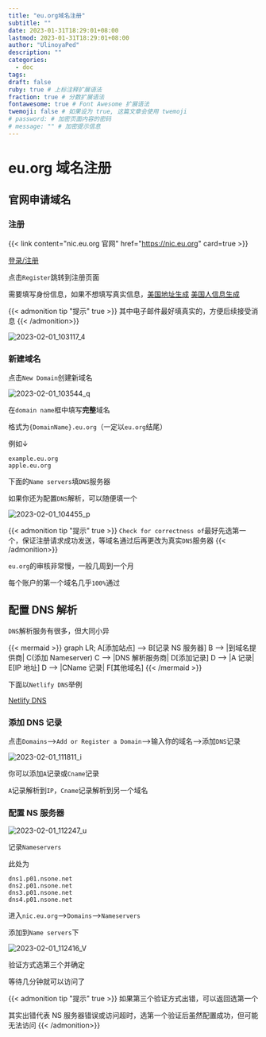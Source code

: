 ```yaml
---
title: "eu.org域名注册"
subtitle: ""
date: 2023-01-31T18:29:01+08:00
lastmod: 2023-01-31T18:29:01+08:00
author: "UlinoyaPed"
description: ""
categories:
  - doc
tags:
draft: false
ruby: true # 上标注释扩展语法
fraction: true # 分数扩展语法
fontawesome: true # Font Awesome 扩展语法
twemoji: false # 如果设为 true, 这篇文章会使用 twemoji
# password: # 加密页面内容的密码
# message: "" # 加密提示信息
---
```


# eu.org 域名注册

## 官网申请域名

### 注册

{{< link content="nic.eu.org 官网" href="https://nic.eu.org" card=true >}}

[登录/注册](https://nic.eu.org/arf/en/login/)

点击`Register`跳转到注册页面

需要填写身份信息，如果不想填写真实信息，[美国地址生成](https://www.meiguodizhi.com/) [美国人信息生成](https://www.shenfendaquan.com/)

{{< admonition tip "提示" true >}}
其中电子邮件最好填真实的，方便后续接受消息
{{< /admonition>}}

![2023-02-01_103117_4](https://ghproxy.com/https://github.com/UlinoyaPed/PictureBed/raw/main/Blog/2023-02-01_103117_4.png)

### 新建域名

点击`New Domain`创建新域名

![2023-02-01_103544_q](https://ghproxy.com/https://github.com/UlinoyaPed/PictureBed/raw/main/Blog/2023-02-01_103544_q.png)

在`domain name`框中填写**完整**域名

格式为`{DomainName}.eu.org`（一定以`eu.org`结尾）

例如$\downarrow$

```
example.eu.org
apple.eu.org
```

下面的`Name servers`填`DNS`服务器

如果你还为配置`DNS`解析，可以随便填一个

![2023-02-01_104455_p](https://ghproxy.com/https://github.com/UlinoyaPed/PictureBed/raw/main/Blog/2023-02-01_104455_p.png)

{{< admonition tip "提示" true >}}
`Check for correctness of`最好先选第一个，保证注册请求成功发送，等域名通过后再更改为真实`DNS`服务器
{{< /admonition>}}

`eu.org`的审核非常慢，一般几周到一个月

每个账户的第一个域名几乎`100%`通过

## 配置 DNS 解析

`DNS`解析服务有很多，但大同小异

{{< mermaid >}}
graph LR;
A[添加站点] --> B[记录 NS 服务器]
B --> |到域名提供商| C(添加 Nameserver)
C --> |DNS 解析服务商| D[添加记录]
D --> |A 记录| E[IP 地址]
D --> |CName 记录| F[其他域名]
{{< /mermaid >}}

下面以`Netlify DNS`举例

[Netlify DNS](https://app.netlify.com/)

### 添加 DNS 记录

点击`Domains`-->`Add or Register a Domain`-->输入你的域名-->添加`DNS`记录

![2023-02-01_111811_i](https://ghproxy.com/https://github.com/UlinoyaPed/PictureBed/raw/main/Blog/2023-02-01_111811_i.png)

你可以添加`A`记录或`Cname`记录

`A`记录解析到`IP`，`Cname`记录解析到另一个域名

### 配置 NS 服务器

![2023-02-01_112247_u](https://ghproxy.com/https://github.com/UlinoyaPed/PictureBed/raw/main/Blog/2023-02-01_112247_u.png)

记录`Nameservers`

此处为

```
dns1.p01.nsone.net
dns2.p01.nsone.net
dns3.p01.nsone.net
dns4.p01.nsone.net
```

进入`nic.eu.org`-->`Domains`-->`Nameservers`

添加到`Name servers`下

![2023-02-01_112416_V](https://ghproxy.com/https://github.com/UlinoyaPed/PictureBed/raw/main/Blog/2023-02-01_112416_V.png)

验证方式选第三个并确定

等待几分钟就可以访问了

{{< admonition tip "提示" true >}}
如果第三个验证方式出错，可以返回选第一个

其实出错代表 NS 服务器错误或访问超时，选第一个验证后虽然配置成功，但可能无法访问
{{< /admonition>}}

